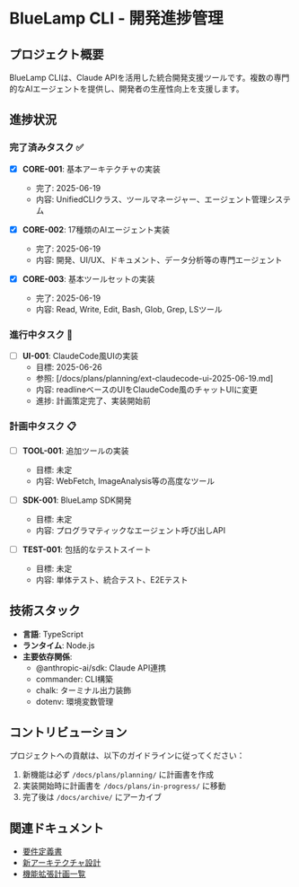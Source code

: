 # BlueLamp CLI - 開発進捗管理

## プロジェクト概要

BlueLamp CLIは、Claude APIを活用した統合開発支援ツールです。複数の専門的なAIエージェントを提供し、開発者の生産性向上を支援します。

## 進捗状況

### 完了済みタスク ✅

- [x] **CORE-001**: 基本アーキテクチャの実装
  - 完了: 2025-06-19
  - 内容: UnifiedCLIクラス、ツールマネージャー、エージェント管理システム

- [x] **CORE-002**: 17種類のAIエージェント実装
  - 完了: 2025-06-19
  - 内容: 開発、UI/UX、ドキュメント、データ分析等の専門エージェント

- [x] **CORE-003**: 基本ツールセットの実装
  - 完了: 2025-06-19
  - 内容: Read, Write, Edit, Bash, Glob, Grep, LSツール

### 進行中タスク 🚧

- [ ] **UI-001**: ClaudeCode風UIの実装
  - 目標: 2025-06-26
  - 参照: [/docs/plans/planning/ext-claudecode-ui-2025-06-19.md]
  - 内容: readlineベースのUIをClaudeCode風のチャットUIに変更
  - 進捗: 計画策定完了、実装開始前

### 計画中タスク 📋

- [ ] **TOOL-001**: 追加ツールの実装
  - 目標: 未定
  - 内容: WebFetch, ImageAnalysis等の高度なツール

- [ ] **SDK-001**: BlueLamp SDK開発
  - 目標: 未定
  - 内容: プログラマティックなエージェント呼び出しAPI

- [ ] **TEST-001**: 包括的なテストスイート
  - 目標: 未定
  - 内容: 単体テスト、統合テスト、E2Eテスト

## 技術スタック

- **言語**: TypeScript
- **ランタイム**: Node.js
- **主要依存関係**:
  - @anthropic-ai/sdk: Claude API連携
  - commander: CLI構築
  - chalk: ターミナル出力装飾
  - dotenv: 環境変数管理

## コントリビューション

プロジェクトへの貢献は、以下のガイドラインに従ってください：

1. 新機能は必ず `/docs/plans/planning/` に計画書を作成
2. 実装開始時に計画書を `/docs/plans/in-progress/` に移動
3. 完了後は `/docs/archive/` にアーカイブ

## 関連ドキュメント

- [要件定義書](/docs/requirements.md)
- [新アーキテクチャ設計](/docs/new-architecture.md)
- [機能拡張計画一覧](/docs/plans/planning/)